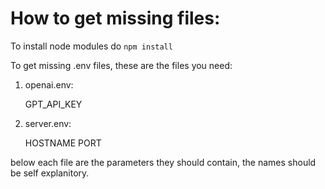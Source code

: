 # How to get missing files:

To install node modules do `npm install`

To get missing .env files, these are the files you need:

1. openai.env:

   GPT_API_KEY
3. server.env:

   HOSTNAME
   PORT

below each file are the parameters they should contain, the names should be self explanitory.
